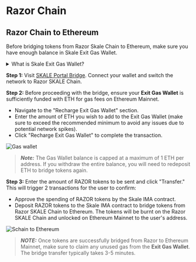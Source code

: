 # Razor Chain

<!-- ## Ethereum to Razor Chain

1. Visit [SKALE Portal Bridge](https://portal.skale.space/bridge?from=mainnet&to=turbulent-unique-scheat&token=razor&type=erc20).
2. Connect wallet and switch the network to Ethereum.
3. Once connected to Ethereum, Enter amount of RAZOR tokens to bridge in the From "Ethereum" card and then click on "Transfer". If you have .This will trigger 2 transactions for the user to confirm:

   - Allow amount of RAZOR tokens set to be spent by Skale IMA DepositBox contract. (Approve RAZOR tokens)
   - Depositing RAZOR tokens to DepositBox contract to bridge tokens from Ethereum to Schain. (Send RAZOR tokens to Bridge Contract)

> **_NOTE:_** Bridge transfer typically takes 3-5 minutes.

![Ethereum to Razor Chain](/img/bridge/portal-e2s.png) -->

## Razor Chain to Ethereum

Before bridging tokens from Razor Skale Chain to Ethereum, make sure you have enough balance in Skale Exit Gas Wallet.

<details><summary>What is Skale Exit Gas Wallet?</summary>
<p>
To bridge funds from SKALE Chain to Ethereum Mainnet, you must first deposit funds into your SKALE Exit Gas Wallet. This wallet covers the transaction costs on Ethereum Mainnet when your funds are transferred to you.
<br />
<br />
The SKALE Exit Gas Wallet ensures that there are sufficient funds to pay for gas fees on transactions sent to Ethereum Mainnet. It's important to note that any unused gas in this wallet should be manually claimed by you after your tokens have been received on Ethereum Mainnet.

</p>
</details>

**Step 1:** Visit [SKALE Portal Bridge](https://portal.skale.space/bridge?from=turbulent-unique-scheat&to=mainnet&token=razor&type=erc20&from-app=razor-network). Connect your wallet and switch the network to Razor SKALE Chain.

**Step 2:** Before proceeding with the bridge, ensure your **Exit Gas Wallet** is sufficiently funded with ETH for gas fees on Ethereum Mainnet.

- Navigate to the "Recharge Exit Gas Wallet" section.
- Enter the amount of ETH you wish to add to the Exit Gas Wallet (make sure to exceed the recommended minimum to avoid any issues due to potential network spikes).
- Click "Recharge Exit Gas Wallet" to complete the transaction.

![Gas wallet](/img/bridge/portal-gas-wallet.png)

> **_Note:_** The Gas Wallet balance is capped at a maximum of 1 ETH per address. If you withdraw the entire balance, you will need to redeposit ETH to bridge tokens again.

**Step 3:** Enter the amount of RAZOR tokens to be sent and click "Transfer." This will trigger 2 transactions for the user to confirm:

- Approve the spending of RAZOR tokens by the Skale IMA contract.
- Deposit RAZOR tokens to the Skale IMA contract to bridge tokens from Razor SKALE Chain to Ethereum. The tokens will be burnt on the Razor SKALE Chain and unlocked on Ethereum Mainnet to the user's address.

![Schain to Ethereum](/img/bridge/portal-s2e.png)

> **_NOTE:_** Once tokens are successfully bridged from Razor to Ethereum Mainnet, make sure to claim any unused gas from the **Exit Gas Wallet**. The bridge transfer typically takes 3-5 minutes.
